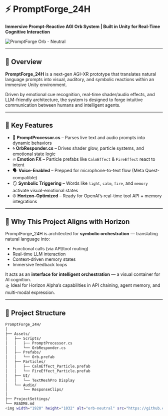 # ⚡ PromptForge_24H  
**Immersive Prompt-Reactive AGI Orb System | Built in Unity for Real-Time Cognitive Interaction**

![PromptForge Orb - Neutral](./Assets/PromptForge/Images/orb-neutral.png)

---

## 🧠 Overview  
**PromptForge_24H** is a next-gen AGI–XR prototype that translates natural language prompts into visual, auditory, and symbolic reactions within an immersive Unity environment.

Driven by emotional cue recognition, real-time shader/audio effects, and LLM-friendly architecture, the system is designed to forge intuitive communication between humans and intelligent agents.

---

## 🔮 Key Features

- 🧠 **PromptProcessor.cs** – Parses live text and audio prompts into dynamic behaviors  
- 🌀 **OrbResponder.cs** – Drives shader glow, particle systems, and emotional state logic  
- 🔥 **Emotion FX** – Particle prefabs like `CalmEffect` & `FireEffect` react to intent  
- 🗣️ **Voice-Enabled** – Prepped for microphone-to-text flow (Meta Quest-compatible)  
- 🪞 **Symbolic Triggering** – Words like `light`, `calm`, `fire`, and `memory` activate visual-emotional states  
- 🌐 **Horizon-Optimized** – Ready for OpenAI’s real-time tool API + memory integrations

---

## 🌌 Why This Project Aligns with Horizon

PromptForge_24H is architected for **symbolic orchestration** — translating natural language into:
- Functional calls (via API/tool routing)
- Real-time LLM interaction
- Context-driven memory states
- Immersive feedback loops

It acts as an **interface for intelligent orchestration** — a visual container for AI cognition.  
🛸 Ideal for Horizon Alpha’s capabilities in API chaining, agent memory, and multi-modal expression.

---

## 🧱 Project Structure

```bash
PromptForge_24H/
│
├── Assets/
│   ├── Scripts/
│   │   ├── PromptProcessor.cs
│   │   └── OrbResponder.cs
│   ├── Prefabs/
│   │   └── Orb.prefab
│   ├── Particles/
│   │   ├── CalmEffect_Particle.prefab
│   │   └── FireEffect_Particle.prefab
│   ├── UI/
│   │   └── TextMeshPro Display
│   └── Audio/
│       └── ResponseClips/
│
├── ProjectSettings/
└── README.md
<img width="1920" height="1032" alt="orb-neutral" src="https://github.com/user-attachments/assets/e3d1c4d9-b1c1-48b6-8319-b9ed1d2191e0" />
